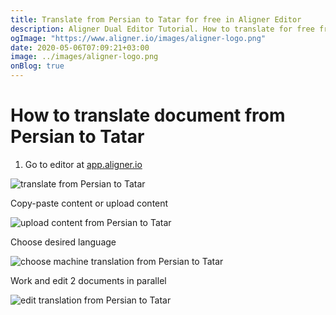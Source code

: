 ```yaml
---
title: Translate from Persian to Tatar for free in Aligner Editor
description: Aligner Dual Editor Tutorial. How to translate for free from Persian to Tatar. Aligner is multilingual document management platform. 
ogImage: "https://www.aligner.io/images/aligner-logo.png"
date: 2020-05-06T07:09:21+03:00
image: ../images/aligner-logo.png
onBlog: true
---
```


# How to translate document from Persian to Tatar

1. Go to editor at [app.aligner.io](https://app.aligner.io "Aligner App web page")

![translate from Persian to Tatar](../aligner-blank-editor.png "translate from Persian to Tatar")

Copy-paste content or upload content

![upload content from Persian to Tatar](../aligner-uploaded-document.png "upload content from Persian to Tatar")

Choose desired language

![choose machine translation from Persian to Tatar](../aligner-language-dropdown.png "choose machine translation from Persian to Tatar")

Work and edit 2 documents in parallel

![edit translation from Persian to Tatar](../aligner-double-sitded-editor.png "edit translation from Persian to Tatar")

